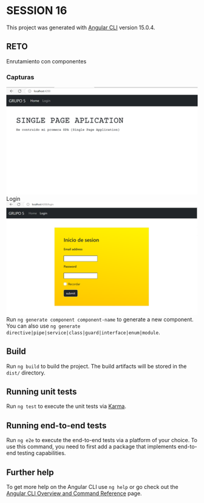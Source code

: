 # SESSION 16

This project was generated with [Angular CLI](https://github.com/angular/angular-cli) version 15.0.4.

## RETO

Enrutamiento con componentes

### Capturas
![alt text](https://github.com/marwingaray/s16/blob/master/reto/src/assets/Captura%20de%20pantalla_20230117_102939.png?raw=true)
Login
![alt text](https://github.com/marwingaray/s16/blob/master/reto/src/assets/Captura%20de%20pantalla_20230117_104810.png?raw=true)
Run `ng generate component component-name` to generate a new component. You can also use `ng generate directive|pipe|service|class|guard|interface|enum|module`.

## Build

Run `ng build` to build the project. The build artifacts will be stored in the `dist/` directory.

## Running unit tests

Run `ng test` to execute the unit tests via [Karma](https://karma-runner.github.io).

## Running end-to-end tests

Run `ng e2e` to execute the end-to-end tests via a platform of your choice. To use this command, you need to first add a package that implements end-to-end testing capabilities.

## Further help

To get more help on the Angular CLI use `ng help` or go check out the [Angular CLI Overview and Command Reference](https://angular.io/cli) page.
